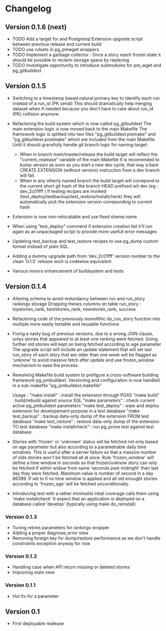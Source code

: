# Changelog

## Version 0.1.6 (next)
- TODO Add a target for and Postgresql Extension upgrade script between previous release and current build
- TODO use rulsets in pg_pmwget wrappers
- TODO Implement a garbage collector : Once a story reach frozen state it should be possible to reclaim storage space by replacing
- TODO Investigate opportunity to introduce submodules for pm_wget and pg_gitbuildext


## Version 0.1.5
- Switching to a timestamp based natural primary key to identify each run instead of a run_id (PK serial)
  This should dramatically help merging dataset when if needed because you don't have to care about run_id (PK) collision anymore.

- Refactoring the build system which is now called pg_gitbuildext
  The main extension logic is now moved back to the main Makefile
  The framework logic is splitted into two files "pg_gitbuildext.premake" and "pg_gitbuildext.postmake" which are included from the main Makefile.
  Until it should gracefully handle git branch logic for naming target:
    - When in branch main/master/release the build target will reflect the "current_realease" variable of the main Makefile
      It is recomended to bump version as soon as you start a new dev cycle, that way a bare CREATE EXTENSION (without version) instruction from a dev branch will fail.
    - When in any otherly named branch the build target will correpond to the current short git hash of the branch HEAD prefixed wit dev (eg : dev_2c01fff )
      If testing recipes are invoked (test_deploy/testbackup/test_restore/installcheck) they will automatically pick the extension version correponding to current hash

- Extension is now non-relocatable and use fixed shema name
- When using "test_deploy" command if extension creation fail it'll run again as an unpackaged script to provide more usefull error messages
- Updating test_backup and test_restore recipes to use pg_dump custom format instead of plain SQL
- Adding a dummy upgrade path from 'dev_2c01fff' version number to the clean '0.1.5' release wich is codewise equivalent
- Various minors enhancement of buildsystem and tests


## Version 0.1.4
- Altering schema to avoid redundancy between run and run_story rankings storage
  Dropping theses columns on table run_story : topstories_rank, beststories_rank, newstories_rank, success

- Refactoring code of the previously monolithic do_run_story function into multiple more easily testable and reusable functions

- Fixing a nasty bug of previous versions, due to a wrong JOIN clause, onlys stories that appeared to at least one ranking were fetched.
  Going further old stories will kept on being fetched according to age parameter
  The upgrade script will include an update statement that will set last run_story of each story that are older than one week will be flagged as 'unknow' to avoid massive fetch after update and use frozen_window mechanism to ease the process.

- Reworking Makefile build system to prefigure a cross-software building framework pg_pmbuildext.
  Versioning and configuration is now handled in a sub-makefile "pg_pmbuildext.makefile"

  Usage :
       "make install" : install the extension through PGXS
         "make build" : build/rebuild against source SQL
    "make parameters" : check current active pg_pmbuildext parameters
   "make test_deploy" : wipe and deploy extension for developement purpose in a test database
   "make test_backup" : backup data-only dump of the extension FROM test database
  "make test_restore" : restore data-only dump of the extension TO test database
  "make installcheck" : run pg_prove test against test database

- Stories with 'frozen' or 'unknown' status will be fetched not only based on age parameter but also according to a parametrable daily time windows.
  This is useful after a server failure so that a massive number of olds stories won't be fetched all at once.
  Rule 'frozen_window' will define a time window in seconds so that frozen/unknow story can only be fetched if within widow from same 'seconds past midnight' than last day they were fetched. Maximum value is number of second in a day 86399. If set to 0 no time window is applied and all old enought stories according to 'frozen_age' will be fetched unconditionally.

- Introducing test with a rather minimalist intial coverage
  calls them using 'make installcheck'
  It expect that an application is deployed on a database called 'develop' (typically using make do_reinstall)


### Version 0.1.3
- Tuning retries parameters for rankings wrapper
- Adding a proper diagnose_error view
- Removing foreign key for dump/restore performance as we don't handle constraints exception anyway for now

### Version 0.1.2
- Handling case when API return missing or deleted stories
- Improving stats view

### Version 0.1.1
- Hot fix for a parameter


## Version 0.1 
- First deployable realease 


